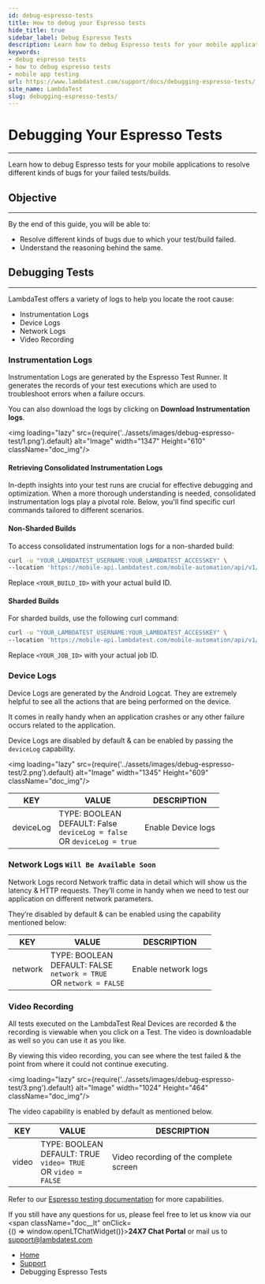 ```yaml
---
id: debug-espresso-tests
title: How to debug your Espresso tests
hide_title: true
sidebar_label: Debug Espresso Tests
description: Learn how to debug Espresso tests for your mobile applications to resolve different kinds of bugs for your failed test builds.
keywords:
- debug espresso tests
- how to debug espresso tests
- mobile app testing
url: https://www.lambdatest.com/support/docs/debugging-espresso-tests/
site_name: LambdaTest
slug: debugging-espresso-tests/
---
```

<script type="application/ld+json"
      dangerouslySetInnerHTML={{ __html: JSON.stringify({
       "@context": "https://schema.org",
        "@type": "BreadcrumbList",
        "itemListElement": [{
          "@type": "ListItem",
          "position": 1,
          "name": "Home",
          "item": "https://www.lambdatest.com"
        },{
          "@type": "ListItem",
          "position": 2,
          "name": "Support",
          "item": "https://www.lambdatest.com/support/docs/"
        },{
          "@type": "ListItem",
          "position": 3,
          "name": "Debugging your Espresso Tests",
          "item": "https://www.lambdatest.com/support/docs/debugging-espresso-tests/"
        }]
      })
    }}
></script>

# Debugging Your Espresso Tests
***

Learn how to debug Espresso tests for your mobile applications to resolve different kinds of bugs for your failed tests/builds.

## Objective
***

By the end of this guide, you will be able to:

* Resolve different kinds of bugs due to which your test/build failed.
* Understand the reasoning behind the same.

## Debugging Tests
***

LambdaTest offers a variety of logs to help you locate the root cause:

* Instrumentation Logs
* Device Logs
* Network Logs
* Video Recording

### Instrumentation Logs

Instrumentation Logs are generated by the Espresso Test Runner. It generates the records of your test executions which are used to troubleshoot errors when a failure occurs.

You can also download the logs by clicking on **Download Instrumentation logs**.

<img loading="lazy" src={require('../assets/images/debug-espresso-test/1.png').default} alt="Image" width="1347" Height="610" className="doc_img"/>

#### Retrieving Consolidated Instrumentation Logs
In-depth insights into your test runs are crucial for effective debugging and optimization. When a more thorough understanding is needed, consolidated instrumentation logs play a pivotal role. Below, you'll find specific curl commands tailored to different scenarios.

#### Non-Sharded Builds

To access consolidated instrumentation logs for a non-sharded build:

```bash
curl -u "YOUR_LAMBDATEST_USERNAME:YOUR_LAMBDATEST_ACCESSKEY" \
--location 'https://mobile-api.lambdatest.com/mobile-automation/api/v1/framework/builds/<YOUR_BUILD_ID>/logs/instrumentation'
```
Replace `<YOUR_BUILD_ID>` with your actual build ID.
#### Sharded Builds
For sharded builds, use the following curl command:
```bash
curl -u "YOUR_LAMBDATEST_USERNAME:YOUR_LAMBDATEST_ACCESSKEY" \
--location 'https://mobile-api.lambdatest.com/mobile-automation/api/v1/framework/jobs/<YOUR_JOB_ID>/logs/instrumentation'
```
Replace `<YOUR_JOB_ID>` with your actual job ID.

### Device Logs

Device Logs are generated by the Android Logcat. They are extremely helpful to see all the actions that are being performed on the device. 

It comes in really handy when an application crashes or any other failure occurs related to the application. 

Device Logs are disabled by default & can be enabled by passing the `deviceLog` capability.

<img loading="lazy" src={require('../assets/images/debug-espresso-test/2.png').default} alt="Image" width="1345" Height="609" className="doc_img"/>

KEY|VALUE|DESCRIPTION
--|--|--
| deviceLog            | TYPE: BOOLEAN <br/> DEFAULT: False <br/> `deviceLog = false`<br/> OR `deviceLog = true` | Enable Device logs |

### Network Logs `Will Be Available Soon`

Network Logs record Network traffic data in detail which will show us the latency & HTTP requests. They’ll come in handy when we need to test our application on different network parameters.

They’re disabled by default & can be enabled using the capability mentioned below: 

KEY|VALUE|DESCRIPTION
--|--|--
| network            | TYPE: BOOLEAN <br/> DEFAULT: FALSE <br/> `network = TRUE`<br/> OR `network = FALSE` | Enable network logs |

### Video Recording

All tests executed on the LambdaTest Real Devices are recorded & the recording is viewable when you click on a Test. The video is downloadable as well so you can use it as you like.

By viewing this video recording, you can see where the test failed & the point from where it could not continue executing.

<img loading="lazy" src={require('../assets/images/debug-espresso-test/3.png').default} alt="Image" width="1024" Height="464" className="doc_img"/>


The video capability is enabled by default as mentioned below.

KEY|VALUE|DESCRIPTION
--|--|--
| video            | TYPE: BOOLEAN <br/> DEFAULT: TRUE <br/> `video= TRUE`<br/> OR `video = FALSE` | Video recording of the complete screen |

Refer to our [Espresso testing documentation](https://www.lambdatest.com/support/docs/getting-started-with-espresso-testing/#capabilities-supported) for more capabilities.

>
If you still have any questions for us, please feel free to let us know via our <span className="doc__lt" onClick={() => window.openLTChatWidget()}>**24X7 Chat Portal**</span> or mail us to support@lambdatest.com

<nav aria-label="breadcrumbs">
  <ul className="breadcrumbs">
    <li className="breadcrumbs__item">
      <a className="breadcrumbs__link" href="https://www.lambdatest.com">
        Home
      </a>
    </li>
    <li className="breadcrumbs__item">
      <a className="breadcrumbs__link" target="_self" href="https://www.lambdatest.com/support/docs/">
        Support
      </a>
    </li>
    <li className="breadcrumbs__item breadcrumbs__item--active">
      <span className="breadcrumbs__link">
        Debugging Espresso Tests
      </span>
    </li>
  </ul>
</nav>




